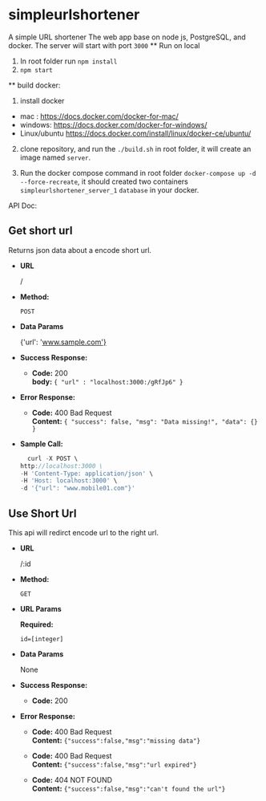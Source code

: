 # simpleurlshortener
A simple URL shortener The web app base on node js, PostgreSQL, and docker.
The server will start with port `3000`
** Run on local
1. In root folder run `npm install`
2. `npm start`

** build docker:
1. install docker
  * mac : https://docs.docker.com/docker-for-mac/
  * windows: https://docs.docker.com/docker-for-windows/
  * Linux/ubuntu https://docs.docker.com/install/linux/docker-ce/ubuntu/
  
2. clone repository, and run the `./build.sh` in root folder, it will create an image named `server`.

  
3. Run the docker compose command in root folder `docker-compose up -d --force-recreate`, it should created two containers `simpleurlshortener_server_1` `database` in your docker.


API Doc:

**Get short url**
----
  Returns json data about a encode short url.

* **URL**

  /

* **Method:**

  `POST`
  
* **Data Params**

  {'url': 'www.sample.com'}

* **Success Response:**

  * **Code:** 200 <br />
    **body:** `{ "url" : "localhost:3000:/gRfJp6" }`
 
* **Error Response:**

  * **Code:** 400 Bad Request <br />
    **Content:** `{
    "success": false,
    "msg": "Data missing!",
    "data": {}
}`

* **Sample Call:**

  ```javascript
    curl -X POST \
  http://localhost:3000 \
  -H 'Content-Type: application/json' \
  -H 'Host: localhost:3000' \
  -d '{"url": "www.mobile01.com"}'
  ```


**Use Short Url**
----
  This api will redirct encode url to the right url.

* **URL**

  /:id

* **Method:**

  `GET`
  
*  **URL Params**

   **Required:**
 
   `id=[integer]`

* **Data Params**

  None

* **Success Response:**

  * **Code:** 200 <br />
 
* **Error Response:**

  * **Code:** 400 Bad Request <br />
    **Content:** `{"success":false,"msg":"missing data"}`
    
  * **Code:** 400 Bad Request <br />
    **Content:** `{"success":false,"msg":"url expired"}`
    
  * **Code:** 404 NOT FOUND <br />
    **Content:** `{"success":false,"msg":"can't found the url"}`

  
